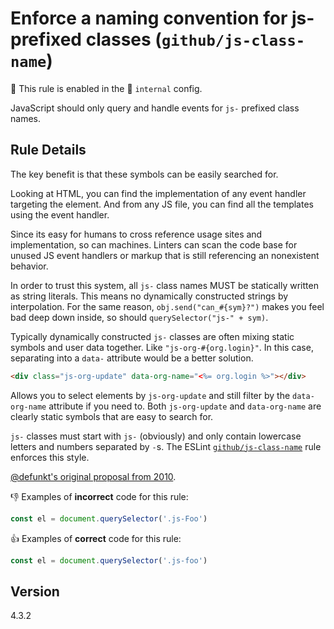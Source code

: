 # Enforce a naming convention for js- prefixed classes (`github/js-class-name`)

💼 This rule is enabled in the 🔐 `internal` config.

<!-- end auto-generated rule header -->

JavaScript should only query and handle events for `js-` prefixed class names.

## Rule Details

The key benefit is that these symbols can be easily searched for.

Looking at HTML, you can find the implementation of any event handler targeting the element. And from any JS file, you can find all the templates using the event handler.

Since its easy for humans to cross reference usage sites and implementation, so can machines. Linters can scan the code base for unused JS event handlers or markup that is still referencing an nonexistent behavior.

In order to trust this system, all `js-` class names MUST be statically written as string literals. This means no dynamically constructed strings by interpolation. For the same reason, `obj.send("can_#{sym}?")` makes you feel bad deep down inside, so should `querySelector("js-" + sym)`.

Typically dynamically constructed `js-` classes are often mixing static symbols and user data together. Like `"js-org-#{org.login}"`. In this case, separating into a `data-` attribute would be a better solution.

```html
<div class="js-org-update" data-org-name="<%= org.login %>"></div>
```

Allows you to select elements by `js-org-update` and still filter by the `data-org-name` attribute if you need to. Both `js-org-update` and `data-org-name` are clearly static symbols that are easy to search for.

`js-` classes must start with `js-` (obviously) and only contain lowercase letters and numbers separated by `-`s. The ESLint [`github/js-class-name`](https://github.com/github/eslint-plugin-github/blob/master/lib/rules/js-class-name.js) rule enforces this style.

[@defunkt's original proposal from 2010](https://web.archive.org/web/20180902223055/http://ozmm.org/posts/slightly_obtrusive_javascript.html).

👎 Examples of **incorrect** code for this rule:

```js
const el = document.querySelector('.js-Foo')
```

👍 Examples of **correct** code for this rule:

```js
const el = document.querySelector('.js-foo')
```

## Version

4.3.2

